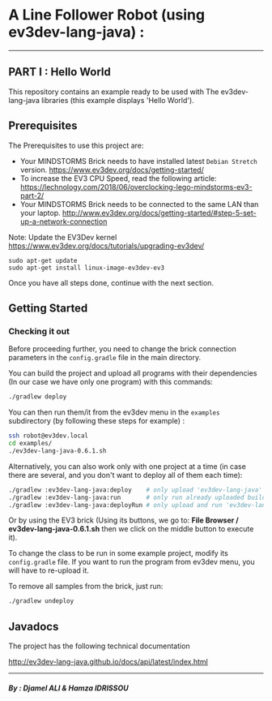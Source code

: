 # A Line Follower Robot (using ev3dev-lang-java) : 
___
## PART I : Hello World

This repository contains an example ready to be used with
The ev3dev-lang-java libraries (this example displays 'Hello World').

## Prerequisites

The Prerequisites to use this project are:

- Your MINDSTORMS Brick needs to have installed latest `Debian Stretch` version. https://www.ev3dev.org/docs/getting-started/
- To increase the EV3 CPU Speed, read the following article: https://lechnology.com/2018/06/overclocking-lego-mindstorms-ev3-part-2/
- Your MINDSTORMS Brick needs to be connected to the same LAN than your laptop. http://www.ev3dev.org/docs/getting-started/#step-5-set-up-a-network-connection

Note: Update the EV3Dev kernel
https://www.ev3dev.org/docs/tutorials/upgrading-ev3dev/

```
sudo apt-get update
sudo apt-get install linux-image-ev3dev-ev3
```

Once you have all steps done, continue with the next section.

## Getting Started
### Checking it out

Before proceeding further, you need to change the brick connection parameters
in the `config.gradle` file in the main directory.

You can build the project and upload all programs with their dependencies (In our case we have only one program) with this commands:
```sh
./gradlew deploy
```

You can then run them/it from the ev3dev menu in the `examples` subdirectory 
(by following these steps for example) :
```sh
ssh robot@ev3dev.local
cd examples/
./ev3dev-lang-java-0.6.1.sh 
```


Alternatively, you can also work only with one project at a time
 (in case there are several, and you don't want to deploy all of them each time):
```sh
./gradlew :ev3dev-lang-java:deploy    # only upload 'ev3dev-lang-java' project
./gradlew :ev3dev-lang-java:run       # only run already uploaded build of 'ev3dev-lang-java' project
./gradlew :ev3dev-lang-java:deployRun # only upload and run 'ev3dev-lang-java' project
```

Or by using the EV3 brick (Using its buttons, we go to: **File Browser / ev3dev-lang-java-0.6.1.sh** then we click on the middle button to execute it).

To change the class to be run in some example project, modify its `config.gradle` file.
If you want to run the program from ev3dev menu, you will have to re-upload it.

To remove all samples from the brick, just run:
```sh
./gradlew undeploy
```

## Javadocs

The project has the following technical documentation

http://ev3dev-lang-java.github.io/docs/api/latest/index.html


___
##### By : Djamel ALI & Hamza IDRISSOU


